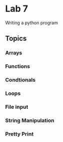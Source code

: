 # Lab 7 
Writing a python program
## Topics
### Arrays
### Functions
### Condtionals
### Loops
### File input
### String Manipulation
### Pretty Print
